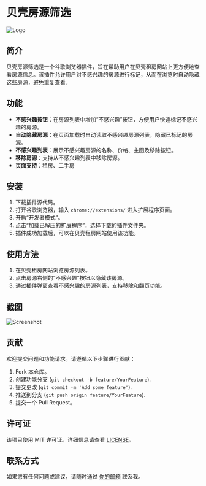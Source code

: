 # 贝壳房源筛选

![Logo](https://你的插件图标链接)

## 简介

贝壳房源筛选是一个谷歌浏览器插件，旨在帮助用户在贝壳租房网站上更方便地查看房源信息。该插件允许用户对不感兴趣的房源进行标记，从而在浏览时自动隐藏这些房源，避免重复查看。

## 功能

- **不感兴趣按钮**：在房源列表中增加“不感兴趣”按钮，方便用户快速标记不感兴趣的房源。
- **自动隐藏房源**：在页面加载时自动读取不感兴趣房源列表，隐藏已标记的房源。
- **不感兴趣列表**：展示不感兴趣房源的名称、价格、主图及移除按钮。
- **移除房源**：支持从不感兴趣列表中移除房源。
- **页面支持**：租房、二手房

## 安装

1. 下载插件源代码。
2. 打开谷歌浏览器，输入 `chrome://extensions/` 进入扩展程序页面。
3. 开启“开发者模式”。
4. 点击“加载已解压的扩展程序”，选择下载的插件文件夹。
5. 插件成功加载后，可以在贝壳租房网站使用该功能。

## 使用方法

1. 在贝壳租房网站浏览房源列表。
2. 点击房源右侧的“不感兴趣”按钮以隐藏该房源。
3. 通过插件弹窗查看不感兴趣的房源列表，支持移除和翻页功能。

## 截图

![Screenshot](https://你的截图链接)

## 贡献

欢迎提交问题和功能请求。请遵循以下步骤进行贡献：

1. Fork 本仓库。
2. 创建功能分支 (`git checkout -b feature/YourFeature`).
3. 提交更改 (`git commit -m 'Add some feature'`).
4. 推送到分支 (`git push origin feature/YourFeature`).
5. 提交一个 Pull Request。

## 许可证

该项目使用 MIT 许可证。详细信息请查看 [LICENSE](LICENSE)。

## 联系方式

如果您有任何问题或建议，请随时通过 [你的邮箱](mailto:你的邮箱) 联系我。
